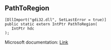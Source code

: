 ## PathToRegion

```
[DllImport("gdi32.dll", SetLastError = true)]
public static extern IntPtr PathToRegion(
   IntPtr hdc
);
```

Microsoft documentation: [Link](https://docs.microsoft.com/en-us/windows/win32/api/wingdi/nf-wingdi-pathtoregion)
